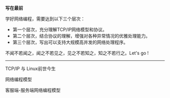 **写在最前**

学好网络编程，需要达到以下三个层次：

* 第一个层次，充分理解TCP/IP网络模型和协议。
* 第二个层次，结合协议的理解，增强对各种异常情况的优雅处理能力。
* 第三个层次，写出可以支持大规模高并发的网络处理程序。

不闻不若闻之，闻之不若见之，见之不若知之，知之不若行之。Let's go !

------

TCP/IP 与 Linux前世今生



网络编程模型

客服端-服务端网络编程模型

